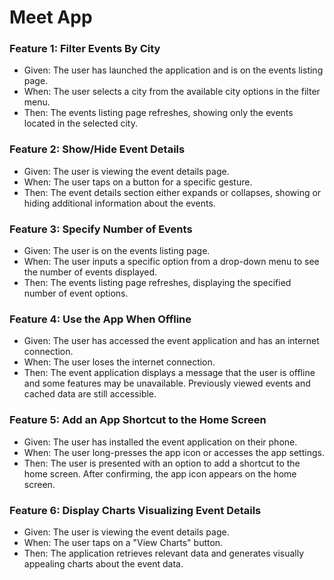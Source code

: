# Meet App

### Feature 1: Filter Events By City

* Given: The user has launched the application and is on the events listing page.
* When: The user selects a city from the available city options in the filter menu.
* Then: The events listing page refreshes, showing only the events located in the selected city.

### Feature 2: Show/Hide Event Details

- Given: The user is viewing the event details page.
- When: The user taps on a button for a specific gesture.
- Then: The event details section either expands or collapses, showing or hiding additional information about the events.

### Feature 3: Specify Number of Events

- Given: The user is on the events listing page.
- When: The user inputs a specific option from a drop-down menu to see the number of events displayed.
- Then: The events listing page refreshes, displaying the specified number of event options.

### Feature 4: Use the App When Offline

- Given: The user has accessed the event application and has an internet connection.
- When: The user loses the internet connection.
- Then: The event application displays a message that the user is offline and some features may be unavailable. Previously viewed events and cached data are still accessible.

### Feature 5: Add an App Shortcut to the Home Screen

- Given: The user has installed the event application on their phone.
- When: The user long-presses the app icon or accesses the app settings.
- Then: The user is presented with an option to add a shortcut to the home screen. After confirming, the app icon appears on the home screen.

### Feature 6: Display Charts Visualizing Event Details

- Given: The user is viewing the event details page.
- When: The user taps on a "View Charts" button.
- Then: The application retrieves relevant data and generates visually appealing charts about the event data.

